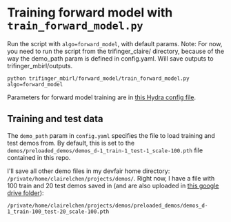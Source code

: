 # Training forward model with `train_forward_model.py`

Run the script with `algo=forward_model`, with default params. Note: For now, you need to run the script from the trifinger_claire/ directory, because 
of the way the demo_path param is defined in config.yaml. Will save outputs to trifinger_mbirl/outputs.


```
python trifinger_mbirl/forward_model/train_forward_model.py algo=forward_model
```

Parameters for forward model training are in [this Hydra config file](https://github.com/fmeier/trifinger_claire/blob/main/trifinger_mbirl/configs/algo/forward_model.yaml).

## Training and test data

The `demo_path` param in `config.yaml` specifies the file to load training and test demos from. By default, this is set to the `demos/preloaded_demos/demos_d-1_train-1_test-1_scale-100.pth` file contained in this repo.

I'll save all other demo files in my devfair home directory: `/private/home/clairelchen/projects/demos/`.
Right now, I have a file with 100 train and 20 test demos saved in (and are also uploaded in [this google drive folder](https://drive.google.com/drive/folders/1LUYd-PDc-6MA7xS21VCGUYE8Js0E2oUp?usp=sharing)):
```
/private/home/clairelchen/projects/demos/preloaded_demos/demos_d-1_train-100_test-20_scale-100.pth
```
